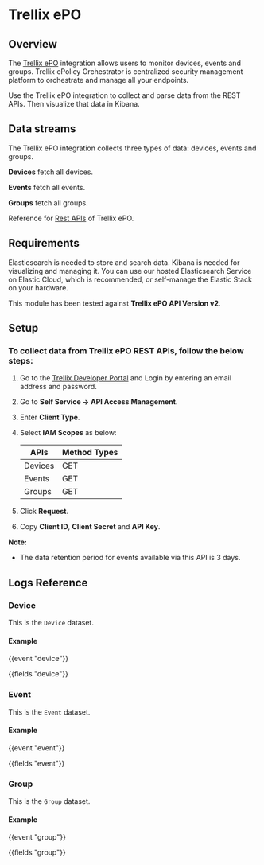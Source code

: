 # Trellix ePO

## Overview

The [Trellix ePO](https://www.trellix.com/en-us/products/epo.html) integration allows users to monitor devices, events and groups. Trellix ePolicy Orchestrator is centralized security management platform to orchestrate and manage all your endpoints.

Use the Trellix ePO integration to collect and parse data from the REST APIs. Then visualize that data in Kibana.

## Data streams

The Trellix ePO integration collects three types of data: devices, events and groups.

**Devices** fetch all devices.

**Events** fetch all events.

**Groups** fetch all groups.

Reference for [Rest APIs](https://developer.manage.trellix.com/mvision/apis/home) of Trellix ePO.

## Requirements

Elasticsearch is needed to store and search data. Kibana is needed for visualizing and managing it. You can use our hosted Elasticsearch Service on Elastic Cloud, which is recommended, or self-manage the Elastic Stack on your hardware.

This module has been tested against **Trellix ePO API Version v2**.

## Setup

### To collect data from Trellix ePO REST APIs, follow the below steps:

1. Go to the [Trellix Developer Portal](https://developer.manage.trellix.com/) and Login by entering an email address and password.
2. Go to **Self Service → API Access Management**.
3. Enter **Client Type**.
4. Select **IAM Scopes** as below:

    | APIs | Method Types |
    |---|---|
    | Devices | GET |
    | Events | GET |
    | Groups | GET |
5. Click **Request**.
6. Copy **Client ID**, **Client Secret** and **API Key**.

**Note:**
  - The data retention period for events available via this API is 3 days.

## Logs Reference

### Device

This is the `Device` dataset.

#### Example

{{event "device"}}

{{fields "device"}}

### Event

This is the `Event` dataset.

#### Example

{{event "event"}}

{{fields "event"}}

### Group

This is the `Group` dataset.

#### Example

{{event "group"}}

{{fields "group"}}